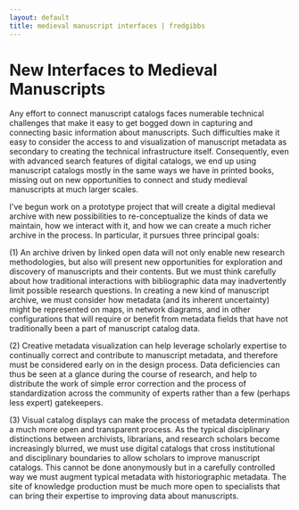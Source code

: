 ```yaml
---
layout: default
title: medieval manuscript interfaces | fredgibbs
---
```


# New Interfaces to Medieval Manuscripts
Any effort to connect manuscript catalogs faces numerable technical challenges that make it easy to get bogged down in capturing and connecting basic information about manuscripts. Such difficulties make it easy to consider the access to and visualization of manuscript metadata as secondary to creating the technical infrastructure itself. Consequently, even with advanced search features of digital catalogs, we end up using manuscript catalogs mostly in the same ways we have in printed books, missing out on new opportunities to connect and study medieval manuscripts at much larger scales.

I've begun work on a prototype project that will create a digital medieval archive with new possibilities to re-conceptualize the kinds of data we maintain, how we interact with it, and how we can create a much richer archive in the process. In particular, it pursues three principal goals: 

(1) An archive driven by linked open data will not only enable new research methodologies, but also will present new opportunities for exploration and discovery of manuscripts and their contents. But we must think carefully about how traditional interactions with bibliographic data may inadvertently limit possible research questions. In creating a new kind of manuscript archive, we must consider how metadata (and its inherent uncertainty) might be represented on maps, in network diagrams, and in other configurations that will require or benefit from metadata fields that have not traditionally been a part of manuscript catalog data. 

(2) Creative metadata visualization can help leverage scholarly expertise to continually correct and contribute to manuscript metadata, and therefore must be considered early on in the design process. Data deficiencies can thus be seen at a glance during the course of research, and help to distribute the work of simple error correction and the process of standardization across the community of experts rather than a few  (perhaps less expert) gatekeepers. 

(3) Visual catalog displays can make the process of metadata determination a much more open and transparent process. As the typical disciplinary distinctions between archivists, librarians, and research scholars become increasingly blurred, we must use digital catalogs that cross institutional and disciplinary boundaries to allow scholars to improve manuscript catalogs. This cannot be done anonymously but in a carefully controlled way we must augment typical metadata with historiographic metadata. The site of knowledge production must be much more open to specialists that can bring their expertise to improving data about manuscripts.